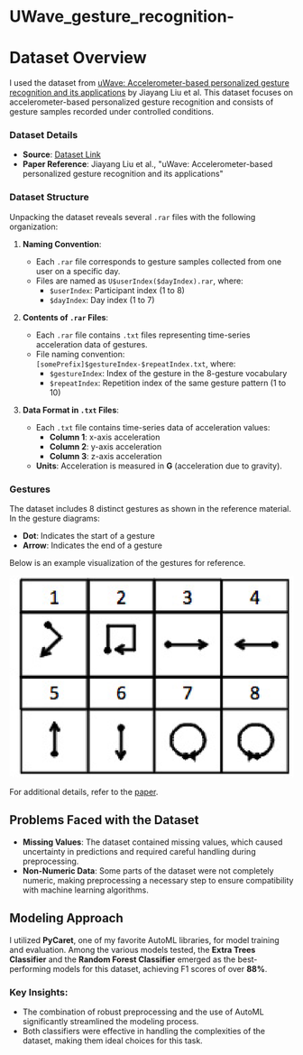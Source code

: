 # UWave_gesture_recognition-

# Dataset Overview

I used the dataset from [uWave: Accelerometer-based personalized gesture recognition and its applications](https://www.yecl.org/publications/liu09percom.pdf) by Jiayang Liu et al. This dataset focuses on accelerometer-based personalized gesture recognition and consists of gesture samples recorded under controlled conditions.

### Dataset Details

- **Source**: [Dataset Link](https://www.yecl.org/publications/liu09percom.pdf)
- **Paper Reference**: Jiayang Liu et al., "uWave: Accelerometer-based personalized gesture recognition and its applications"

### Dataset Structure

Unpacking the dataset reveals several `.rar` files with the following organization:

1. **Naming Convention**:
   - Each `.rar` file corresponds to gesture samples collected from one user on a specific day.
   - Files are named as `U$userIndex($dayIndex).rar`, where:
     - `$userIndex`: Participant index (1 to 8)
     - `$dayIndex`: Day index (1 to 7)

2. **Contents of `.rar` Files**:
   - Each `.rar` file contains `.txt` files representing time-series acceleration data of gestures.
   - File naming convention: `[somePrefix]$gestureIndex-$repeatIndex.txt`, where:
     - `$gestureIndex`: Index of the gesture in the 8-gesture vocabulary
     - `$repeatIndex`: Repetition index of the same gesture pattern (1 to 10)

3. **Data Format in `.txt` Files**:
   - Each `.txt` file contains time-series data of acceleration values:
     - **Column 1**: x-axis acceleration
     - **Column 2**: y-axis acceleration
     - **Column 3**: z-axis acceleration
   - **Units**: Acceleration is measured in **G** (acceleration due to gravity).

### Gestures

The dataset includes 8 distinct gestures as shown in the reference material. In the gesture diagrams:
- **Dot**: Indicates the start of a gesture
- **Arrow**: Indicates the end of a gesture

Below is an example visualization of the gestures for reference.

![Gesture Representation](gesture.png)


For additional details, refer to the [paper](https://www.yecl.org/publications/liu09percom.pdf).

## Problems Faced with the Dataset

- **Missing Values**: The dataset contained missing values, which caused uncertainty in predictions and required careful handling during preprocessing.
- **Non-Numeric Data**: Some parts of the dataset were not completely numeric, making preprocessing a necessary step to ensure compatibility with machine learning algorithms.

## Modeling Approach

I utilized **PyCaret**, one of my favorite AutoML libraries, for model training and evaluation. Among the various models tested, the **Extra Trees Classifier** and the **Random Forest Classifier** emerged as the best-performing models for this dataset, achieving F1 scores of over **88%**.

### Key Insights:

- The combination of robust preprocessing and the use of AutoML significantly streamlined the modeling process.
- Both classifiers were effective in handling the complexities of the dataset, making them ideal choices for this task.
